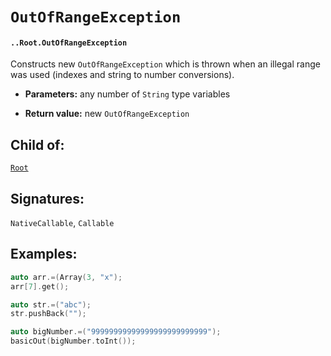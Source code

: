 # `OutOfRangeException`

#### `..Root.OutOfRangeException`

Constructs new `OutOfRangeException` which is thrown when an illegal range was used (indexes and string to number conversions).

* **Parameters:** any number of `String` type variables

* **Return value:** new `OutOfRangeException`

## Child of:

[`Root`](docs..Root.md)

## Signatures:

`NativeCallable`, `Callable`

## Examples:

```c
auto arr.=(Array(3, "x");
arr[7].get();
```

```c
auto str.=("abc");
str.pushBack("");
```

```c
auto bigNumber.=("99999999999999999999999999");
basicOut(bigNumber.toInt());
```